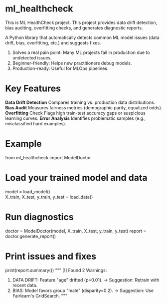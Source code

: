 # ml_healthcheck
This is ML HealthCheck project. This project provides data drift detection, bias auditing, overfitting checks, and generates diagnostic reports.


A Python library that automatically detects common ML model issues (data drift, bias, overfitting, etc.) and suggests fixes.

1. Solves a real pain point: Many ML projects fail in production due to undetected issues.
2. Beginner-friendly: Helps new practitioners debug models.
3. Production-ready: Useful for MLOps pipelines.

# Key Features

**Data Drift Detection**	Compares training vs. production data distributions.
**Bias Audit**	Measures fairness metrics (demographic parity, equalized odds).
**Overfitting** Check	Flags high train-test accuracy gaps or suspicious learning curves.
**Error Analysis**	Identifies problematic samples (e.g., misclassified hard examples).

# Example 

from ml_healthcheck import ModelDoctor

# Load your trained model and data
model = load_model()  
X_train, X_test, y_train, y_test = load_data()

# Run diagnostics
doctor = ModelDoctor(model, X_train, X_test, y_train, y_test)
report = doctor.generate_report()

# Print issues and fixes
print(report.summary())
""" 
[!] Found 2 Warnings:
1. DATA DRIFT: Feature "age" drifted (p=0.01). 
   → Suggestion: Retrain with recent data.
2. BIAS: Model favors group "male" (disparity=0.2). 
   → Suggestion: Use Fairlearn's GridSearch.
"""
